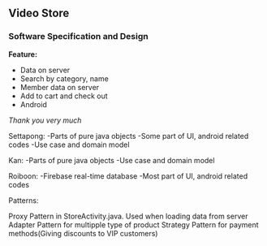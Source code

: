 ## Video Store

### Software Specification and Design

**Feature:**
- Data on server 
- Search by category, name
- Member data on server
- Add to cart and check out
- Android

_Thank you very much_




Settapong:
-Parts of pure java objects
-Some part of UI, android related codes
-Use case and domain model

Kan:
-Parts of pure java objects
-Use case and domain model

Roiboon:
-Firebase real-time database
-Most part of UI, android related codes

Patterns:

Proxy Pattern in StoreActivity.java. Used when loading data from server
Adapter Pattern for multipple type of product
Strategy Pattern for payment methods(Giving discounts to VIP customers)